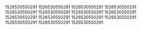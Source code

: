 1526530550291
1526530550291
1526530550291
1526530550291
1526530550291
1526530550291
1526530550291
1526530550291
1526530550291
1526530550291
1526530550291
1526530550291
1526530550291
1526530550291
1526530550291